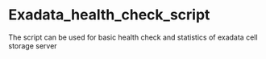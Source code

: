 # Exadata_health_check_script
The script  can be used for basic health check and statistics of exadata cell storage server 
